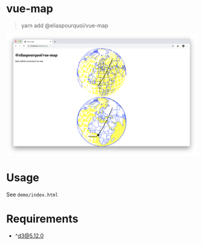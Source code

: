 # vue-map
> yarn add @eliaspourquoi/vue-map

![demo](/demo/demo.png?raw=true "Demo")

# Usage

See `demo/index.html`

# Requirements

- ^d3@5.12.0 